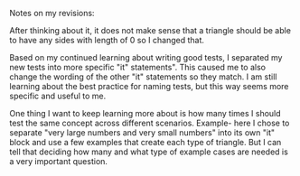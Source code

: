 Notes on my revisions: 

After thinking about it, it does not make sense that a triangle should be able to have any sides with length of 0 so I changed that. 

Based on my continued learning about writing good tests, I separated my new tests into more specific "it" statements". This caused me to also change the wording of the other "it" statements so they match. I am still learning about the best practice for naming tests, but this way seems more specific and useful to me.  

One thing I want to keep learning more about is how many times I should test the same concept across different scenarios. Example- here I chose to separate "very large numbers and very small numbers" into its own "it" block and use a few examples that create each type of triangle. But I can tell that deciding how many and what type of example cases are needed is a very important question. 